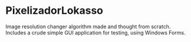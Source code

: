 # PixelizadorLokasso
Image resolution changer algorithm made and thought from scratch. Includes a crude simple GUI application for testing, using Windows Forms.

